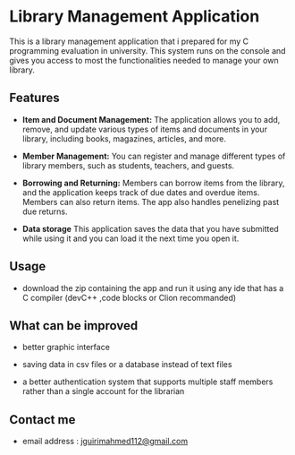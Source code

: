 # Library Management Application

This is a library management application that i prepared for my C programming evaluation in university. This system runs on the console and gives you access to most the functionalities needed to manage your own library.

## Features

- **Item and Document Management:** The application allows you to add, remove, and update various types of items and documents in your library, including books, magazines, articles, and more.

- **Member Management:** You can register and manage different types of library members, such as students, teachers, and guests.

- **Borrowing and Returning:** Members can borrow items from the library, and the application keeps track of due dates and overdue items. Members can also return items. The app also handles penelizing past due returns.

- **Data storage** This application saves the data that you have submitted while using it and you can load it the next time you open it.

## Usage

- download the zip containing the app and run it using any ide that has a C compiler (devC++ ,code blocks or Clion recommanded)

## What can be improved

- better graphic interface

- saving data in csv files or a database instead of text files

- a better authentication system that supports multiple staff members rather than a single account for the librarian

## Contact me

- email address : jguirimahmed112@gmail.com
